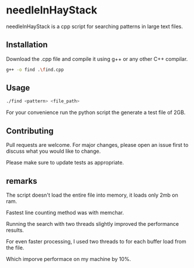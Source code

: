 # needleInHayStack

needleInHayStack is a cpp script for searching patterns in large text files.

## Installation

Download the .cpp file and compile it using g++ or any other C++ compilar.


```bash
g++ -o find .\find.cpp
```

## Usage

```bash
./find <pattern> <file_path>
```
For your convenience run the python script the generate a test file of 2GB.

## Contributing
Pull requests are welcome. For major changes, please open an issue first to discuss what you would like to change.

Please make sure to update tests as appropriate.

## remarks
The script doesn't load the entire file into memory, it loads only 2mb on ram.

Fastest line counting method was with memchar.

Running the search with two threads slightly improved the performance results.

For even faster processing, I used two threads to for each buffer load from the file.

Which imporve performace on my machine by 10%.
